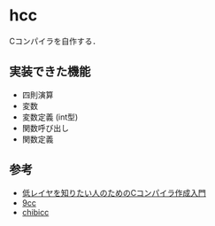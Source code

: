 # hcc
Cコンパイラを自作する．
## 実装できた機能
- 四則演算
- 変数
- 変数定義 (int型)
- 関数呼び出し
- 関数定義
## 参考
- [低レイヤを知りたい人のためのCコンパイラ作成入門](https://www.sigbus.info/compilerbook)
- [9cc](https://github.com/rui314/9cc)
- [chibicc](https://github.com/rui314/chibicc/blob/main/chibicc.h)
